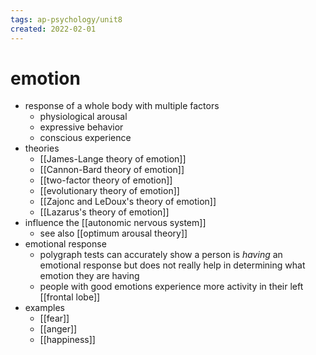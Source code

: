 ```yaml
---
tags: ap-psychology/unit8 
created: 2022-02-01
---
```


# emotion

- response of a whole body with multiple factors
	- physiological arousal
	- expressive behavior
	- conscious experience
- theories
	- [[James-Lange theory of emotion]]
	- [[Cannon-Bard theory of emotion]]
	- [[two-factor theory of emotion]]
	- [[evolutionary theory of emotion]]
	- [[Zajonc and LeDoux's theory of emotion]]
	- [[Lazarus's theory of emotion]]
- influence the [[autonomic nervous system]]
	- see also [[optimum arousal theory]]
- emotional response
	- polygraph tests can accurately show a person is *having* an emotional response but does not really help in determining what emotion they are having
	- people with good emotions experience more activity in their left [[frontal lobe]]
- examples
	- [[fear]]
	- [[anger]]
	- [[happiness]] 

